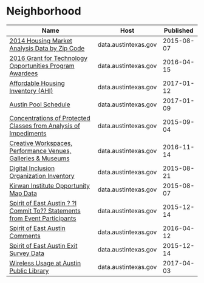 # Neighborhood

Name | Host | Published
---- | ---- | ---------
[2014 Housing Market Analysis Data by Zip Code](../datasets/hcnj-rei3.md) | data.austintexas.gov | 2015-08-07
[2016 Grant for Technology Opportunities Program Awardees](../datasets/h3kb-8atx.md) | data.austintexas.gov | 2016-04-15
[Affordable Housing Inventory (AHI)](../datasets/x5p7-qyuv.md) | data.austintexas.gov | 2017-01-12
[Austin Pool Schedule](../datasets/xaxa-886r.md) | data.austintexas.gov | 2017-01-09
[Concentrations of Protected Classes from Analysis of Impediments](../datasets/692b-xsit.md) | data.austintexas.gov | 2015-09-04
[Creative Workspaces, Performance Venues, Galleries & Museums](../datasets/qxfh-ycp7.md) | data.austintexas.gov | 2016-11-14
[Digital Inclusion Organization Inventory](../datasets/nw8s-p3bj.md) | data.austintexas.gov | 2015-08-21
[Kirwan Institute Opportunity Map Data](../datasets/f4c7-5ivu.md) | data.austintexas.gov | 2015-08-07
[Spirit of East Austin ? ?I Commit To?? Statements from Event Participants](../datasets/9fd5-w7gd.md) | data.austintexas.gov | 2015-12-14
[Spirit of East Austin Comments](../datasets/wj2d-jcey.md) | data.austintexas.gov | 2016-04-12
[Spirit of East Austin Exit Survey Data](../datasets/wg4m-dfpc.md) | data.austintexas.gov | 2015-12-14
[Wireless Usage at Austin Public Library](../datasets/cr83-wy4q.md) | data.austintexas.gov | 2017-04-03

